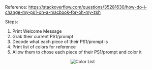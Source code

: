 Reference: https://stackoverflow.com/questions/35281630/how-do-i-change-my-ps1-on-a-macbook-for-oh-my-zsh

Steps:
1. Print Welcome Message
2. Grab their current PS1/prompt
3. Decode what each piece of their PS1/prompt is
4. Print list of colors for reference
5. Allow them to chose each piece of their PS1/prompt and color it


<p align="center">
  <img src="https://github.com/kyletimmermans/zsh-color-prompt-tool/blob/master/resources/color-list.png?raw=true" alt="Color List"/>
</p>
